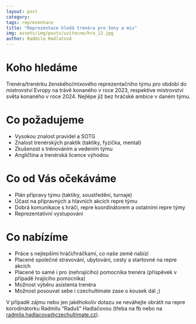 ```yaml
---
layout: post
category:
tags: reprezentace
title: "Reprezentace hledá trenéra pro ženy a mix"
img: assets/img/posts/uzitecne/hra_12.jpg
author: Radmila Hadlačová
---
```


# Koho hledáme

Trenéra/trenérku ženského/mixového reprezentačního týmu pro období do mistrovství Evropy na trávě konaného v roce 2023, respektive mistrovství světa konaného v roce 2024. Nejlépe již bez hráčské ambice v daném týmu.

# Co požadujeme
- Vysokou znalost pravidel a SOTG
- Znalost trenérských praktik (taktiky,  fyzička, mental)
- Zkušenost s trénováním a vedením týmu
- Angličtina a trenérská licence výhodou

# Co od Vás očekáváme
- Plán přípravy týmu (taktiky, soustředění, turnaje) 
- Účast na přípravných a hlavních akcích repre týmu
- Dobrá komunikace s hráči, repre koordinátorem a ostatními repre týmy
- Reprezentativní vystupování

# Co nabízíme
- Práce s nejlepšími hráči/hráčkami, co naše země nabízí
- Placené společné stravování, ubytování, cesty a startovné na repre akcích
- Placené to samé i pro (nehrajícího) pomocníka trenéra (příspěvek v případě hrajícího pomocníka)
- Možnost výběru asistenta trenéra
- Možnost posouvat sebe i czechultimate zase o kousek dál ;)

V případě zájmu nebo jen jakéhokoliv dotazu se neváhejte obrátit na repre korodinátorku Radmilu “Raduš” Hadlačovou (třeba na fb nebo na [radmila.hadlacova@czechultimate.cz](mailto:radmila.hadlacova@czechultimate.cz)).





